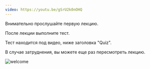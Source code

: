 ```yaml
---
video: https://youtu.be/gSrU2k0nOHQ
---
```

Внимательно прослушайте первую лекцию. 

После лекции выполните тест. 

Тест находится под видео, ниже заголовка "Quiz". 

В случае затруднения, вы можете еще раз пересмотреть лекцию.

![welcome](https://course-js-syntax.s3-us-west-1.amazonaws.com/js-sandbox.jpg#half)
